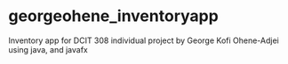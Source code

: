 # georgeohene_inventoryapp
Inventory app for DCIT 308 individual project by George Kofi Ohene-Adjei using java, and javafx
